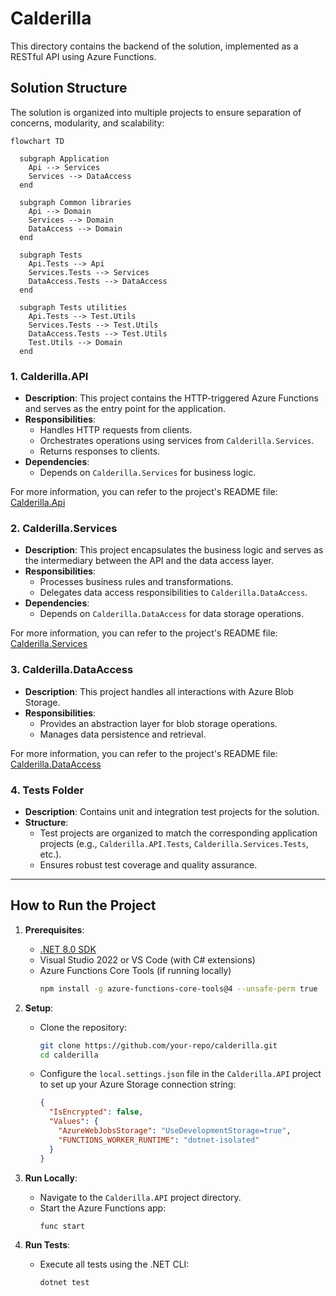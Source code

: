 # **Calderilla**

​This directory contains the backend of the solution, implemented as a RESTful API using Azure Functions.

## **Solution Structure**

The solution is organized into multiple projects to ensure separation of concerns, modularity, and scalability:

```mermaid
flowchart TD

  subgraph Application
    Api --> Services
    Services --> DataAccess
  end

  subgraph Common libraries
    Api --> Domain
    Services --> Domain
    DataAccess --> Domain
  end

  subgraph Tests
    Api.Tests --> Api
    Services.Tests --> Services
    DataAccess.Tests --> DataAccess
  end

  subgraph Tests utilities
    Api.Tests --> Test.Utils
    Services.Tests --> Test.Utils
    DataAccess.Tests --> Test.Utils
    Test.Utils --> Domain
  end

```

### 1. **Calderilla.API**
- **Description**: This project contains the HTTP-triggered Azure Functions and serves as the entry point for the application.
- **Responsibilities**:
  - Handles HTTP requests from clients.
  - Orchestrates operations using services from `Calderilla.Services`.
  - Returns responses to clients.
- **Dependencies**:
  - Depends on `Calderilla.Services` for business logic.

For more information, you can refer to the project's README file: [Calderilla.Api](Calderilla.Api/README.md)

### 2. **Calderilla.Services**
- **Description**: This project encapsulates the business logic and serves as the intermediary between the API and the data access layer.
- **Responsibilities**:
  - Processes business rules and transformations.
  - Delegates data access responsibilities to `Calderilla.DataAccess`.
- **Dependencies**:
  - Depends on `Calderilla.DataAccess` for data storage operations.

For more information, you can refer to the project's README file: [Calderilla.Services](Calderilla.Services/README.md)

### 3. **Calderilla.DataAccess**
- **Description**: This project handles all interactions with Azure Blob Storage.
- **Responsibilities**:
  - Provides an abstraction layer for blob storage operations.
  - Manages data persistence and retrieval.

For more information, you can refer to the project's README file: [Calderilla.DataAccess](Calderilla.DataAccess/README.md)

### 4. **Tests Folder**
- **Description**: Contains unit and integration test projects for the solution.
- **Structure**:
  - Test projects are organized to match the corresponding application projects (e.g., `Calderilla.API.Tests`, `Calderilla.Services.Tests`, etc.).
  - Ensures robust test coverage and quality assurance.

---

## **How to Run the Project**
1. **Prerequisites**:
   - [.NET 8.0 SDK](https://dotnet.microsoft.com/download/dotnet/8.0)
   - Visual Studio 2022 or VS Code (with C# extensions)
   - Azure Functions Core Tools (if running locally)
     ```bash
     npm install -g azure-functions-core-tools@4 --unsafe-perm true
     ```

2. **Setup**:
   - Clone the repository:
     ```bash
     git clone https://github.com/your-repo/calderilla.git
     cd calderilla
     ```
   - Configure the `local.settings.json` file in the `Calderilla.API` project to set up your Azure Storage connection string:
     ```json
     {
       "IsEncrypted": false,
       "Values": {
         "AzureWebJobsStorage": "UseDevelopmentStorage=true",
         "FUNCTIONS_WORKER_RUNTIME": "dotnet-isolated"
       }
     }
     ```

3. **Run Locally**:
   - Navigate to the `Calderilla.API` project directory.
   - Start the Azure Functions app:
     ```bash
     func start
     ```

4. **Run Tests**:
   - Execute all tests using the .NET CLI:
     ```bash
     dotnet test
     ```

